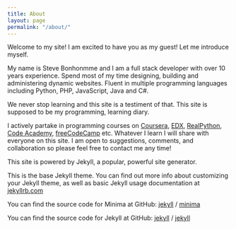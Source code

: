 ```yaml
---
title: About
layout: page
permalink: "/about/"
---
```


Welcome to my site! I am excited to have you as my guest! Let me introduce myself.

My name is Steve Bonhonmme and I am a full stack developer with over 10 years experience. Spend most of my time designing, building and administering dynamic websites. Fluent in multiple programming languages including Python, PHP, JavaScript, Java and C#.

We never stop learning and this site is a testiment of that. This site is supposed to be my programming, learning diary.

I actively partake in programming courses on [Coursera](http://coursera.org), [EDX](http://edx.org), [RealPython](http://realpython.com), [Code Academy](http://codecademy.com), [freeCodeCamp](http://freecodecamp.org) etc. Whatever I learn I will share with everyone on this site.  I am open to suggestions, comments, and collaboration so please feel free to contact me any time!

This site is powered by Jekyll, a popular, powerful site generator. 

This is the base Jekyll theme. You can find out more info about customizing your Jekyll theme, as well as basic Jekyll usage documentation at [jekyllrb.com](https://jekyllrb.com/)

You can find the source code for Minima at GitHub:
[jekyll][jekyll-organization] /
[minima](https://github.com/jekyll/minima)

You can find the source code for Jekyll at GitHub:
[jekyll][jekyll-organization] /
[jekyll](https://github.com/jekyll/jekyll)

[jekyll-organization]: https://github.com/jekyll

